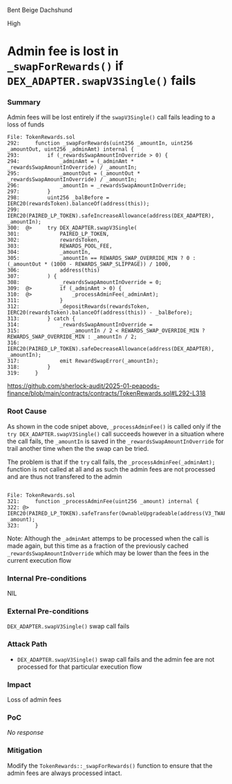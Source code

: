 Bent Beige Dachshund

High

# Admin fee is lost in `_swapForRewards()` if  `DEX_ADAPTER.swapV3Single()` fails

### Summary

Admin fees will be lost entirely if the `swapV3Single()` call fails leading to a loss of funds

```solidity
File: TokenRewards.sol
292:     function _swapForRewards(uint256 _amountIn, uint256 _amountOut, uint256 _adminAmt) internal {
293:         if (_rewardsSwapAmountInOverride > 0) {
294:             _adminAmt = (_adminAmt * _rewardsSwapAmountInOverride) / _amountIn;
295:             _amountOut = (_amountOut * _rewardsSwapAmountInOverride) / _amountIn;
296:             _amountIn = _rewardsSwapAmountInOverride;
297:         }
298:         uint256 _balBefore = IERC20(rewardsToken).balanceOf(address(this));
299:         IERC20(PAIRED_LP_TOKEN).safeIncreaseAllowance(address(DEX_ADAPTER), _amountIn);
300:  @>     try DEX_ADAPTER.swapV3Single(
301:             PAIRED_LP_TOKEN,
302:             rewardsToken,
303:             REWARDS_POOL_FEE,
304:             _amountIn,
305:             _amountIn == REWARDS_SWAP_OVERRIDE_MIN ? 0 : (_amountOut * (1000 - REWARDS_SWAP_SLIPPAGE)) / 1000,
306:             address(this)
307:         ) {
308:             _rewardsSwapAmountInOverride = 0;
309:  @>         if (_adminAmt > 0) {
310:  @>             _processAdminFee(_adminAmt);
311:             }
312:             _depositRewards(rewardsToken, IERC20(rewardsToken).balanceOf(address(this)) - _balBefore);
313:         } catch {
314:             _rewardsSwapAmountInOverride =
315:                 _amountIn / 2 < REWARDS_SWAP_OVERRIDE_MIN ? REWARDS_SWAP_OVERRIDE_MIN : _amountIn / 2;
316:             IERC20(PAIRED_LP_TOKEN).safeDecreaseAllowance(address(DEX_ADAPTER), _amountIn);
317:             emit RewardSwapError(_amountIn);
318:         }
319:     }

```

https://github.com/sherlock-audit/2025-01-peapods-finance/blob/main/contracts/contracts/TokenRewards.sol#L292-L318

### Root Cause

As shown in the code snipet above, `_processAdminFee()` is called only if the `try DEX_ADAPTER.swapV3Single()` call succeeds however in a situation where the call fails, the `_amountIn` is saved in the `_rewardsSwapAmountInOverride` for trail another time when the the swap can be tried.

The problem is that if the `try` call fails, the `_processAdminFee(_adminAmt);` function is not called at all and as such the admin fees are not processed and are thus not transfered to the admin

```solidity

File: TokenRewards.sol
321:     function _processAdminFee(uint256 _amount) internal {
322: @>      IERC20(PAIRED_LP_TOKEN).safeTransfer(OwnableUpgradeable(address(V3_TWAP_UTILS)).owner(), _amount);
323:     }

```

Note: Although the `_adminAmt` attemps to be processed when the call is made again, but this time as a fraction of the previously cached `_rewardsSwapAmountInOverride` which may be lower than the fees in the current execution flow

### Internal Pre-conditions

NIL

### External Pre-conditions

`DEX_ADAPTER.swapV3Single()` swap call fails

### Attack Path

- `DEX_ADAPTER.swapV3Single()` swap call fails and the admin fee are not processed for that particular execution flow

### Impact

Loss of admin fees

### PoC

_No response_

### Mitigation

Modify the `TokenRewards::_swapForRewards()` function to ensure that the admin fees are always processed intact.